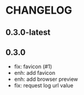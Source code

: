 
# CHANGELOG

## 0.3.0-latest


## 0.3.0
- fix: favicon (#1)
- enh: add favicon
- enh: add browser preview
- fix: request log url value